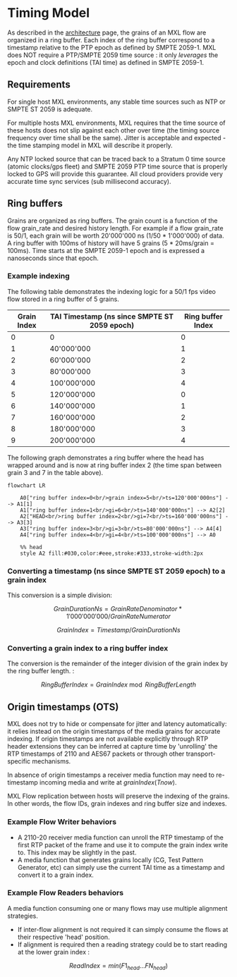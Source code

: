 <!-- SPDX-FileCopyrightText: 2025 Contributors to the Media eXchange Layer project. -->
<!-- SPDX-License-Identifier: Apache-2.0 -->

# Timing Model

As described in the [architecture](./architecture.md) page, the grains of an MXL flow are organized in a ring buffer. Each index of the ring buffer correspond to a timestamp relative to the PTP epoch as defined by SMPTE 2059-1. MXL does NOT require a PTP/SMPTE 2059 time source : it only _leverages_ the epoch and clock definitions (TAI time) as defined in SMPTE 2059-1.

## Requirements

For single host MXL environments, any stable time sources such as NTP or SMPTE ST 2059 is adequate.

For multiple hosts MXL environments, MXL requires that the time source of these hosts does not slip against each other over time (the timing source frequency over time shall be the same). Jitter is acceptable and expected - the time stamping model in MXL will describe it properly.

Any NTP locked source that can be traced back to a Stratum 0 time source (atomic clocks/gps fleet) and SMPTE 2059 PTP time source that is properly locked to GPS will provide this guarantee. All cloud providers provide very accurate time sync services (sub millisecond accuracy).

## Ring buffers

Grains are organized as ring buffers. The grain count is a function of the flow grain_rate and desired history length. For example if a flow grain_rate is 50/1, each grain will be worth 20'000'000 ns (1/50 \* 1'000'000) of data. A ring buffer with 100ms of history will have 5 grains (5 \* 20ms/grain = 100ms). Time starts at the SMPTE 2059-1 epoch and is expressed a nanoseconds since that epoch.

### Example indexing

The following table demonstrates the indexing logic for a 50/1 fps video flow stored in a ring buffer of 5 grains.

| Grain Index | TAI Timestamp (ns since SMPTE ST 2059 epoch) | Ring buffer Index |
| ----------- | -------------------------------------------- | ----------------- |
| 0           | 0                                            | 0                 |
| 1           | 40'000'000                                   | 1                 |
| 2           | 60'000'000                                   | 2                 |
| 3           | 80'000'000                                   | 3                 |
| 4           | 100'000'000                                  | 4                 |
| 5           | 120'000'000                                  | 0                 |
| 6           | 140'000'000                                  | 1                 |
| 7           | 160'000'000                                  | 2                 |
| 8           | 180'000'000                                  | 3                 |
| 9           | 200'000'000                                  | 4                 |

The following graph demonstrates a ring buffer where the head has wrapped around and is now at ring buffer index 2 (the time span between grain 3 and 7 in the table above).

```mermaid
flowchart LR

    A0["ring buffer index=0<br/>grain index=5<br/>ts=120'000'000ns"] --> A1[1]
    A1["ring buffer index=1<br/>gi=6<br/>ts=140'000'000ns"] --> A2[2]
    A2["HEAD<br/>ring buffer index=2<br/>gi=7<br/>ts=160'000'000ns"] --> A3[3]
    A3["ring buffer index=3<br/>gi=3<br/>ts=80'000'000ns"] --> A4[4]
    A4["ring buffer index=4<br/>gi=4<br/>ts=100'000'000ns"] --> A0

    %% head
    style A2 fill:#030,color:#eee,stroke:#333,stroke-width:2px

```

### Converting a timestamp (ns since SMPTE ST 2059 epoch) to a grain index

This conversion is a simple division:

$$
GrainDurationNs = GrainRateDenominator * 1'000'000'000 / GrainRateNumerator
$$

$$
GrainIndex = Timestamp / GrainDurationNs
$$

### Converting a grain index to a ring buffer index

The conversion is the remainder of the integer division of the grain index by the ring buffer length. :

$$
RingBufferIndex = GrainIndex \bmod RingBufferLength
$$

## Origin timestamps (OTS)

MXL does not try to hide or compensate for jitter and latency automatically: it relies instead on the origin timestamps of the media grains for accurate indexing. If origin timestamps are not available explicitly through RTP header extensions they can be inferred at capture time by 'unrolling' the RTP timestamps of 2110 and AES67 packets or through other transport-specific mechanisms.

In absence of origin timestamps a receiver media function may need to re-timestamp incoming media and write at $grainIndex(T{now})$.

MXL Flow replication between hosts will preserve the indexing of the grains. In other words, the flow IDs, grain indexes and ring buffer size and indexes.

### Example Flow Writer behaviors

- A 2110-20 receiver media function can unroll the RTP timestamp of the first RTP packet of the frame and use it to compute the grain index write to. This index may be slightly in the past.
- A media function that generates grains locally (CG, Test Pattern Generator, etc) can simply use the current TAI time as a timestamp and convert it to a grain index.

### Example Flow Readers behaviors

A media function consuming one or many flows may use multiple alignment strategies.

- If inter-flow alignment is not required it can simply consume the flows at their respective 'head' position.
- If alignment is required then a reading strategy could be to start reading at the lower grain index :

$$
ReadIndex = min(F1_{head} ... FN_{head})
$$
